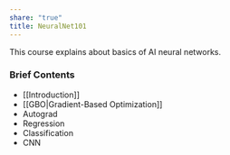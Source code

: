 ```yaml
---
share: "true"
title: NeuralNet101
---
```

This course explains about basics of AI neural networks.
### Brief Contents
- [[Introduction]]
- [[GBO|Gradient-Based Optimization]]
- Autograd
- Regression
- Classification
- CNN